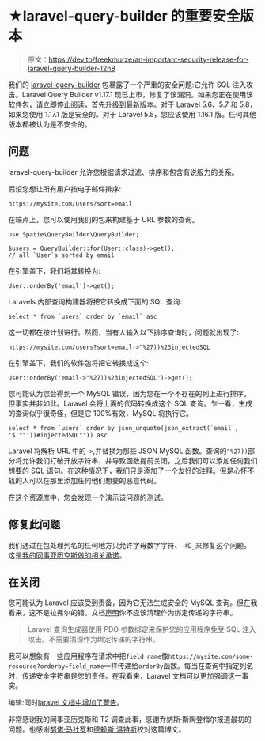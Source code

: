 # ★laravel-query-builder 的重要安全版本

> 原文：<https://dev.to/freekmurze/an-important-security-release-for-laravel-query-builder-12n8>

我们的 [laravel-query-builder](https://github.com/spatie/laravel-query-builder) 包暴露了一个严重的安全问题:它允许 SQL 注入攻击。Laravel Query Builder v1.17.1 现已上市，修复了该漏洞。如果您正在使用该软件包，请立即停止阅读，首先升级到最新版本。对于 Laravel 5.6、5.7 和 5.8，如果您使用 1.17.1 版是安全的。对于 Laravel 5.5，您应该使用 1.16.1 版。任何其他版本都被认为是不安全的。

## 问题

laravel-query-builder 允许您根据请求过滤、排序和包含有说服力的关系。

假设您想让所有用户按电子邮件排序:

```
https://mysite.com/users?sort=email 
```

在端点上，您可以使用我们的包来构建基于 URL 参数的查询。

```
use Spatie\QueryBuilder\QueryBuilder;

$users = QueryBuilder::for(User::class)->get();
// all `User`s sorted by email 
```

在引擎盖下，我们将其转换为:

```
User::orderBy('email')->get(); 
```

Laravels 内部查询构建器将把它转换成下面的 SQL 查询:

```
select * from `users` order by `email` asc 
```

这一切都在按计划进行。然而，当有人输入以下排序查询时，问题就出现了:

```
https://mysite.com/users?sort=email->"%27))%23injectedSQL 
```

在引擎盖下，我们的软件包将把它转换成这个:

```
User::orderBy('email->"%27))%23injectedSQL')->get(); 
```

您可能认为您会得到一个 MySQL 错误，因为您在一个不存在的列上进行排序，但事实并非如此。Laravel 会将上面的代码转换成这个 SQL 查询。乍一看，生成的查询似乎很奇怪，但是它 100%有效，MySQL 将执行它。

```
select * from `users` order by json_unquote(json_extract(`email`, '$.""'))#injectedSQL"')) asc 
```

Laravel 将解析 URL 中的`->`,并替换为那些 JSON MySQL 函数。查询的`"%27))`部分将允许我们打破开放字符串，并导致函数提前关闭，之后我们可以添加任何我们想要的 SQL 语句。在这种情况下，我们只是添加了一个友好的注释。但是心怀不轨的人可以在那里添加任何他们想要的恶意代码。

在这个资源库中，您会发现一个演示该问题的测试。

## 修复此问题

我们通过在包处理列名的任何地方只允许字母数字字符、`-`和`_`来修复这个问题。这是[我的同事亚历克斯做的相关承诺](https://github.com/spatie/laravel-query-builder/commit/3aa483b63c79d9fabcb8653fe837a7736eb93bea)。

## 在关闭

您可能认为 Laravel 应该受到责备，因为它无法生成安全的 MySQL 查询。但在我看来，这不是拉弗尔的错。文档[声明](https://laravel.com/docs/master/queries#introduction)你不应该清理作为绑定传递的字符串。

> Laravel 查询生成器使用 PDO 参数绑定来保护您的应用程序免受 SQL 注入攻击。不需要清理作为绑定传递的字符串。

我可以想象有一些应用程序在请求中把`field_name`像`https://mysite.com/some-resource?orderby=field_name`一样传递给`orderBy`函数。每当在查询中指定列名时，传递安全字符串是您的责任。在我看来，Laravel 文档可以更加强调这一事实。

编辑:同时[laravel 文档中增加了警告](https://laravel.com/docs/master/queries#introduction)。

非常感谢我的同事亚历克斯和 T2 调查此事，感谢乔纳斯·斯陶登梅尔报道最初的问题。也感谢[努诺·马杜罗](https://twitter.com/enunomaduro)和[德赖斯·温特斯](https://twitter.com/driesvints)校对这篇博文。